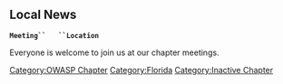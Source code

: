 ## Local News

**`Meeting``   ``Location`**

Everyone is welcome to join us at our chapter meetings.

[Category:OWASP Chapter](Category:OWASP_Chapter "wikilink")
[Category:Florida](Category:Florida "wikilink") [Category:Inactive
Chapter](Category:Inactive_Chapter "wikilink")